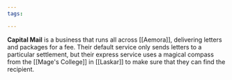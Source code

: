 ```yaml
---
tags:

---
```

**Capital Mail** is a business that runs all across [[Aemora]], delivering letters and packages for a fee. Their default service only sends letters to a particular settlement, but their express service uses a magical compass from the [[Mage's College]] in [[Laskar]] to make sure that they can find the recipient.